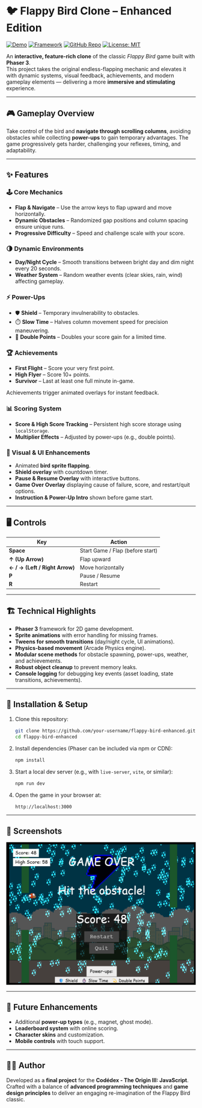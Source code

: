 # 🐦 Flappy Bird Clone – Enhanced Edition

[![Demo](https://img.shields.io/badge/Demo-Vercel-red)](https://flappybird-advanced.vercel.app/)
[![Framework](https://img.shields.io/badge/Phaser-3-blueviolet)](https://phaser.io/)
[![GitHub Repo](https://img.shields.io/badge/GitHub-Repo-green)](https://github.com/nathanyap17/flappy-bird-enhanced)
[![License: MIT](https://img.shields.io/badge/License-MIT-yellow)](https://opensource.org/licenses/MIT)

An **interactive, feature-rich clone** of the classic *Flappy Bird* game built with **Phaser 3**.  
This project takes the original endless-flapping mechanic and elevates it with dynamic systems, visual feedback, achievements, and modern gameplay elements — delivering a more **immersive and stimulating** experience.  

---

## 🎮 Gameplay Overview

Take control of the bird and **navigate through scrolling columns**, avoiding obstacles while collecting **power-ups** to gain temporary advantages. The game progressively gets harder, challenging your reflexes, timing, and adaptability.  

---

## ✨ Features

### 🕹️ Core Mechanics
- **Flap & Navigate** – Use the arrow keys to flap upward and move horizontally.  
- **Dynamic Obstacles** – Randomized gap positions and column spacing ensure unique runs.  
- **Progressive Difficulty** – Speed and challenge scale with your score.  

### 🌗 Dynamic Environments
- **Day/Night Cycle** – Smooth transitions between bright day and dim night every 20 seconds.  
- **Weather System** – Random weather events (clear skies, rain, wind) affecting gameplay.  

### ⚡ Power-Ups
- 🛡️ **Shield** – Temporary invulnerability to obstacles.  
- ⏱️ **Slow Time** – Halves column movement speed for precision maneuvering.  
- 💫 **Double Points** – Doubles your score gain for a limited time.  

### 🏆 Achievements
- **First Flight** – Score your very first point.  
- **High Flyer** – Score 10+ points.  
- **Survivor** – Last at least one full minute in-game.  

Achievements trigger animated overlays for instant feedback.  

### 📊 Scoring System
- **Score & High Score Tracking** – Persistent high score storage using `localStorage`.  
- **Multiplier Effects** – Adjusted by power-ups (e.g., double points).  

### 🎨 Visual & UI Enhancements
- Animated **bird sprite flapping**.  
- **Shield overlay** with countdown timer.  
- **Pause & Resume Overlay** with interactive buttons.  
- **Game Over Overlay** displaying cause of failure, score, and restart/quit options.  
- **Instruction & Power-Up Intro** shown before game start.  

---

## 🖥️ Controls

| Key | Action |
|-----|---------|
| **Space** | Start Game / Flap (before start) |
| **↑ (Up Arrow)** | Flap upward |
| **← / → (Left / Right Arrow)** | Move horizontally |
| **P** | Pause / Resume |
| **R** | Restart |

---

## 🏗️ Technical Highlights

- **Phaser 3** framework for 2D game development.  
- **Sprite animations** with error handling for missing frames.  
- **Tweens for smooth transitions** (day/night cycle, UI animations).  
- **Physics-based movement** (Arcade Physics engine).  
- **Modular scene methods** for obstacle spawning, power-ups, weather, and achievements.  
- **Robust object cleanup** to prevent memory leaks.  
- **Console logging** for debugging key events (asset loading, state transitions, achievements).  

---

## 🚀 Installation & Setup

1. Clone this repository:  
   ```bash
   git clone https://github.com/your-username/flappy-bird-enhanced.git
   cd flappy-bird-enhanced
   ```
2. Install dependencies (Phaser can be included via npm or CDN):  
   ```bash
   npm install
   ```
3. Start a local dev server (e.g., with `live-server`, `vite`, or similar):  
   ```bash
   npm run dev
   ```
4. Open the game in your browser at:  
   ```
   http://localhost:3000
   ```

---

## 📸 Screenshots

![Gameplay Screenshot](assets/screenshot.png)  

---

## 📌 Future Enhancements

- Additional **power-up types** (e.g., magnet, ghost mode).  
- **Leaderboard system** with online scoring.  
- **Character skins** and customization.  
- **Mobile controls** with touch support.  

---

## 👨‍💻 Author

Developed as a **final project** for the **Codédex - The Origin III: JavaScript**.  
Crafted with a balance of **advanced programming techniques** and **game design principles** to deliver an engaging re-imagination of the Flappy Bird classic.  
